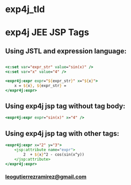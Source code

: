 # exp4j_tld

# exp4j JEE JSP Tags

## Using JSTL and expression language:
```jsp

<c:set var="expr_str" value="sin(x)" />
<c:set var="x" value="4" />

<expr4j:expr expr="${expr_str}" x="${x}">
    x = ${x}, ${expr_str} = 
</expr4j:expr>
```

## Using exp4j jsp tag without tag body:

```jsp
<expr4j:expr expr="sin(x)" x="4" />
```

## Using exp4j jsp tag with other tags:

```jsp
<expr4j:expr x="2" y="3">
    <jsp:attribute name="expr">
        2  + ${x}^2 - cos(sin(x^y))
    </jsp:attribute>
</expr4j:expr>
```

### leogutierrezramirez@gmail.com